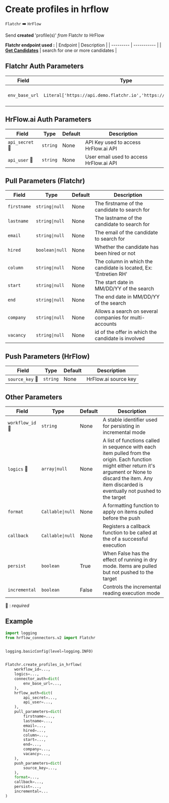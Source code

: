 # Create profiles in hrflow
`Flatchr` :arrow_right: `HrFlow`

Send **created** 'profile(s)' _from_ Flatchr _to_ HrFlow


**Flatchr endpoint used :**
| Endpoint | Description |
| --------- | ----------- |
| [**Get Candidates**](https://developers.flatchr.io/docs/QuickStart/Candidats/Recuperer_un_candidat) | search for one or more candidates |



## Flatchr Auth Parameters

| Field | Type | Default | Description |
| ----- | ---- | ------- | ----------- |
| `env_base_url`  | `Literal['https://api.demo.flatchr.io','https://api.flatchr.io/']` | https://api.flatchr.io/ | The base URL of the Flatchr API |

## HrFlow.ai Auth Parameters

| Field | Type | Default | Description |
| ----- | ---- | ------- | ----------- |
| `api_secret` :red_circle: | `string` | None | API Key used to access HrFlow.ai API |
| `api_user` :red_circle: | `string` | None | User email used to access HrFlow.ai API |

## Pull Parameters (Flatchr)

| Field | Type | Default | Description |
| ----- | ---- | ------- | ----------- |
| `firstname`  | `string\|null` | None | The firstname of the candidate to search for |
| `lastname`  | `string\|null` | None | The lastname of the candidate to search for |
| `email`  | `string\|null` | None | The email of the candidate to search for |
| `hired`  | `boolean\|null` | None | Whether the candidate has been hired or not |
| `column`  | `string\|null` | None | The column in which the candidate is located, Ex: 'Entretien RH' |
| `start`  | `string\|null` | None | The start date in MM/DD/YY of the search |
| `end`  | `string\|null` | None | The end date in MM/DD/YY of the search |
| `company`  | `string\|null` | None | Allows a search on several companies for multi-accounts |
| `vacancy`  | `string\|null` | None | id of the offer in which the candidate is involved |

## Push Parameters (HrFlow)

| Field | Type | Default | Description |
| ----- | ---- | ------- | ----------- |
| `source_key` :red_circle: | `string` | None | HrFlow.ai source key |

## Other Parameters

| Field | Type | Default | Description |
| ----- | ---- | ------- | ----------- |
| `workflow_id` :red_circle: | `string` | None | A stable identifier used for persisting in incremental mode |
| `logics` :red_circle: | `array\|null` | None | A list of functions called in sequence with each item pulled from the origin. Each function might either return it's argument or None to discard the item. Any item discarded is eventually not pushed to the target |
| `format`  | `Callable\|null` | None | A formatting function to apply on items pulled before the push |
| `callback`  | `Callable\|null` | None | Registers a callback function to be called at the of a successful execution |
| `persist`  | `boolean` | True | When False has the effect of running in dry mode. Items are pulled but not pushed to the target |
| `incremental`  | `boolean` | False | Controls the incremental reading execution mode |

:red_circle: : *required*

## Example

```python
import logging
from hrflow_connectors.v2 import Flatchr


logging.basicConfig(level=logging.INFO)


Flatchr.create_profiles_in_hrflow(
    workflow_id=...,
    logics=...,
    connector_auth=dict(
        env_base_url=...,
    ),
    hrflow_auth=dict(
        api_secret=...,
        api_user=...,
    ),
    pull_parameters=dict(
        firstname=...,
        lastname=...,
        email=...,
        hired=...,
        column=...,
        start=...,
        end=...,
        company=...,
        vacancy=...,
    ),
    push_parameters=dict(
        source_key=...,
    ),
    format=...,
    callback=...,
    persist=...,
    incremental=...
)
```